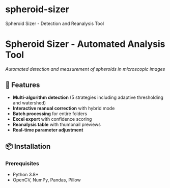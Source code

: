# spheroid-sizer
Spheroid Sizer - Detection and Reanalysis Tool
# Spheroid Sizer - Automated Analysis Tool
*Automated detection and measurement of spheroids in microscopic images*

## 🚀 Features
- **Multi-algorithm detection** (5 strategies including adaptive thresholding and watershed)
- **Interactive manual correction** with hybrid mode
- **Batch processing** for entire folders
- **Excel export** with confidence scoring
- **Reanalysis table** with thumbnail previews
- **Real-time parameter adjustment**

## 📦 Installation
### Prerequisites
- Python 3.8+
- OpenCV, NumPy, Pandas, Pillow
